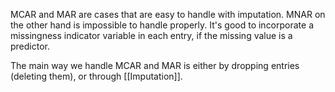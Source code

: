 MCAR and MAR are cases that are easy to handle with imputation.
MNAR on the other hand is impossible to handle properly. It's good to incorporate a missingness indicator variable in each entry, if the missing value is a predictor.

The main way we handle MCAR and MAR is either by dropping entries (deleting them), or through [[Imputation]].